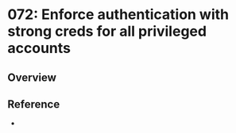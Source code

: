 # 072: Enforce authentication with strong creds for all privileged accounts

## Overview



## Reference

* 

